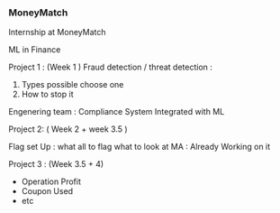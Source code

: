### MoneyMatch
Internship at MoneyMatch

ML in Finance 

Project 1 :  (Week 1 ) 
Fraud detection / threat detection : 
1. Types possible 
choose one 
2. How to stop it 

Engenering team : Compliance System Integrated with ML 

Project 2:  ( Week 2 + week 3.5  ) 

Flag set Up :
what all to flag 
what to look at 
MA :
Already Working on it 


Project 3 : (Week 3.5 + 4) 
- Operation Profit 
- Coupon Used 
- etc 





